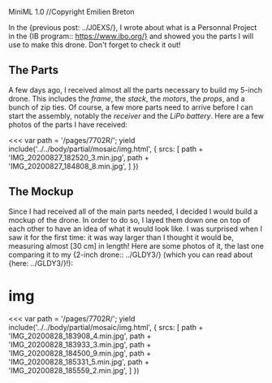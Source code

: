 MiniML 1.0
//Copyright Emilien Breton

In the {previous post: ../J0EXS/}, I wrote about what is a Personnal Project in the {IB program:: https://www.ibo.org/} and showed you the parts I will use to make this drone. Don't forget to check it out!


The Parts
---------

A few days ago, I received almost all the parts necessary to build my 5-inch drone. This includes the *frame*, the *stack*, the *motors*, the *props*, and a bunch of zip ties. Of course, a few more parts need to arrive before I can start the assembly, notably the *receiver* and the *LiPo battery*. Here are a few photos of the parts I have received:


<<<
  var path = '/pages/7702R/';
  yield include('../../body/partial/mosaic/img.html', {
    srcs: [
      path + 'IMG_20200827_182520_3.min.jpg',
	  path + 'IMG_20200827_184808_8.min.jpg',
    ]
  })
>>>

The Mockup
----------

Since I had received all of the main parts needed, I decided I would build a mockup of the drone. In order to do so, I layed them down one on top of each other to have an idea of what it would look like. I was surprised when I saw it for the first time: it was way larger than I thought it would be, measuring almost [30 cm] in length! Here are some photos of it, the last one comparing it to my {2-inch drone:: ../GLDY3/} (which you can read about {here: ../GLDY3/}!):

# img

<<<
  var path = '/pages/7702R/';
  yield include('../../body/partial/mosaic/img.html', {
    srcs: [
      path + 'IMG_20200828_183908_4.min.jpg',
	  path + 'IMG_20200828_183933_3.min.jpg',
	  path + 'IMG_20200828_184500_9.min.jpg',
	  path + 'IMG_20200828_185331_5.min.jpg',
	  path + 'IMG_20200828_185559_2.min.jpg',
    ]
  })
>>>
